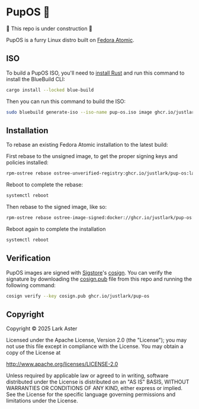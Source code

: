 # PupOS 🐶

🚧 This repo is under construction 🚧

PupOS is a furry Linux distro built on [Fedora
Atomic](https://fedoraproject.org/atomic-desktops/).

## ISO

To build a PupOS ISO, you'll need to [install
Rust](https://www.rust-lang.org/tools/install) and run this command to install
the BlueBuild CLI:

```bash
cargo install --locked blue-build
```

Then you can run this command to build the ISO:

```bash
sudo bluebuild generate-iso --iso-name pup-os.iso image ghcr.io/justlark/pup-os
```

## Installation

To rebase an existing Fedora Atomic installation to the latest build:

First rebase to the unsigned image, to get the proper signing keys and policies
installed:

```bash
rpm-ostree rebase ostree-unverified-registry:ghcr.io/justlark/pup-os:latest
```

Reboot to complete the rebase:

```bash
systemctl reboot
```

Then rebase to the signed image, like so:

```bash
rpm-ostree rebase ostree-image-signed:docker://ghcr.io/justlark/pup-os:latest
```

Reboot again to complete the installation

```bash
systemctl reboot
```

## Verification

PupOS images are signed with [Sigstore](https://www.sigstore.dev/)'s
[cosign](https://github.com/sigstore/cosign). You can verify the signature by
downloading the [cosign.pub](./cosign.pub) file from this repo and running the
following command:

```bash
cosign verify --key cosign.pub ghcr.io/justlark/pup-os
```

## Copyright

Copyright © 2025 Lark Aster

Licensed under the Apache License, Version 2.0 (the "License"); you may not use
this file except in compliance with the License. You may obtain a copy of the
License at

http://www.apache.org/licenses/LICENSE-2.0

Unless required by applicable law or agreed to in writing, software distributed
under the License is distributed on an "AS IS" BASIS, WITHOUT WARRANTIES OR
CONDITIONS OF ANY KIND, either express or implied. See the License for the
specific language governing permissions and limitations under the License.
